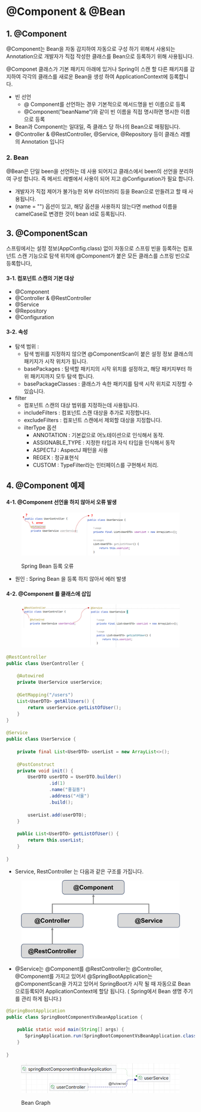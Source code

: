 # @Component & @Bean

## 1. @Component

@Component는  Bean을 자동 감지하여 자동으로 구성 하기 위해서 사용되는 Annotation으로 개발자가 직접 작성한 클래스를 Bean으로 등록하기 위해 사용됩니다.

@Componet 클래스가 기본 패키지 아래에 있거나 Spring이 스캔 할 다른 패키지를 감지하여 각각의  클래스를  새로운 Bean을 생성 하여  ApplicationContext에 등록합니다.

* 빈 선언&#x20;
  * @ Component를 선언하는 경우 기본적으로 메서드명을 빈 이름으로 등록&#x20;
  * @Component(”beanName”)와 같이 빈 이름을 직접 명시하면 명시한 이름으로 등록
* Bean과 Component는 일대일, 즉 클래스 당 하나의 Bean으로 매핑됩니다.
* @Controller & @RestController, @Service, @Repository 등이 클래스 레벨의 Annotation 입니다

### &#x20;2. Bean

@Bean은  단일 been을 선언하는 데 사용 되어지고 클래스에서 been의 선언을 분리하여 구성 합니다. 즉 메서드 레벨에서 사용이 되어 지고 @Configuration가 필요 합니다.

* 개발자가 직접 제어가 불가능한 외부 라이브러리 등을 Bean으로 만들려고 할 때 사용됩니다.
* (name = "") 옵션이 있고, 해당 옵션을 사용하지 않는다면 method 이름을 camelCase로 변경한 것이 bean id로 등록됩니다.



## 3.  @ComponentScan

스프링에서는 설정 정보(AppConfig.class) 없이 자동으로 스프링 빈을 등록하는 컴포넌트 스캔 기능으로 탐색 위치에 @Component가 붙은 모든 클래스를 스프링 빈으로 등록합니다,

#### 3-1. 컴포넌트 스캔의 기본 대상

* @Component&#x20;
* @Controller & @RestController&#x20;
* @Service&#x20;
* @Repository&#x20;
* @Configuration&#x20;

#### 3-2. 속성&#x20;

* 탐색 범위 :&#x20;
  * 탐색 범위를 지정하지 않으면 @ComponentScan이 붙은 설정 정보 클래스의 패키지가 시작 위치가 됩니다.
  * basePackages : 탐색할 패키지의 시작 위치를 설정하고, 해당 패키지부터 하위 패키지까지 모두 탐색 합니다.&#x20;
  * basePackageClasses : 클래스가 속한 패키지를 탐색 시작 위치로 지정할 수 있습니다.
* filter&#x20;
  * 컴포넌트 스캔의 대상 범위를 지정하는데 사용됩니다.
  * includeFilters : 컴포넌트 스캔 대상을 추가로 지정합니다.&#x20;
  * excludeFilters : 컴포넌트 스캔에서 제외할 대상을 지정합니다.
  * ilterType 옵션
    * ANNOTATION : 기본값으로 어노테이션으로 인식해서 동작.
    * ASSIGNABLE\_TYPE : 지정한 타입과 자식 타입을 인식해서 동작
    * ASPECTJ : AspectJ 패턴을 사용
    * REGEX : 정규표현식&#x20;
    * CUSTOM : TypeFilter라는 인터페이스를 구현해서 처리.

## &#x20;4. @Component 예제

#### 4-1.  @Component 선언을 하지 않아서 오류 발생 &#x20;

<figure><img src="../../.gitbook/assets/image (3).png" alt=""><figcaption><p>Spring Bean 등록 오류</p></figcaption></figure>

* 원인 :  Spring Bean 을 등록 하지 않아서 에러 발생&#x20;

#### 4-2. @Component 를 클래스에 삽입&#x20;

<figure><img src="../../.gitbook/assets/image (192).png" alt="" width="563"><figcaption></figcaption></figure>

```java
@RestController
public class UserController {

    @Autowired
    private UserService userService;

    @GetMapping("/users")
    List<UserDTO> getAllUsers() {
        return userService.getListOfUser();
    }
}

@Service
public class UserService {

    private final List<UserDTO> userList = new ArrayList<>();

    @PostConstruct
    private void init() {
        UserDTO userDTO = UserDTO.builder()
                .id(1)
                .name("홍길동")
                .address("서울")
                .build();

        userList.add(userDTO);
    }

    public List<UserDTO> getListOfUser() {
        return this.userList;
    }

}

```

* Service, RestController 는 다음과 같은 구조를 가집니다.

<figure><img src="../../.gitbook/assets/image (5).png" alt="" width="563"><figcaption></figcaption></figure>

* @Service는 @Component를 @RestController는 @Controller, @Component를 가지고 있어서 @SpringBootApplication는 @ComponentScan을 가지고 있어서 SpringBoot가 시작 될 때 자동으로 Bean으로등록되어 ApplicationContext에 할당 됩니다. ( Spring에서 Bean 생명 주기를 관리 하게 됩니다.)&#x20;

```java
@SpringBootApplication
public class SpringBootComponentVsBeanApplication {

    public static void main(String[] args) {
       SpringApplication.run(SpringBootComponentVsBeanApplication.class, args);
    }

}
```

<figure><img src="../../.gitbook/assets/image (6).png" alt=""><figcaption><p>Bean Graph</p></figcaption></figure>
